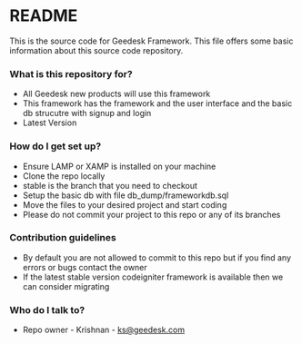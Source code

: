 # README #

This is the source code for Geedesk Framework. This file offers some basic information about this source code repository.

### What is this repository for? ###

* All Geedesk new products will use this framework
* This framework has the framework and the user interface and the basic db strucutre with signup and login
* Latest Version

### How do I get set up? ###

* Ensure LAMP or XAMP is installed on your machine
* Clone the repo locally
* stable is the branch that you need to checkout
* Setup the basic db with file db_dump/frameworkdb.sql
* Move the files to your desired project and start coding
* Please do not commit your project to this repo or any of its branches

### Contribution guidelines ###

* By default you are not allowed to commit to this repo but if you find any errors or bugs contact the owner
* If the latest stable version codeigniter framework is available then we can consider migrating

### Who do I talk to? ###

* Repo owner - Krishnan - ks@geedesk.com
